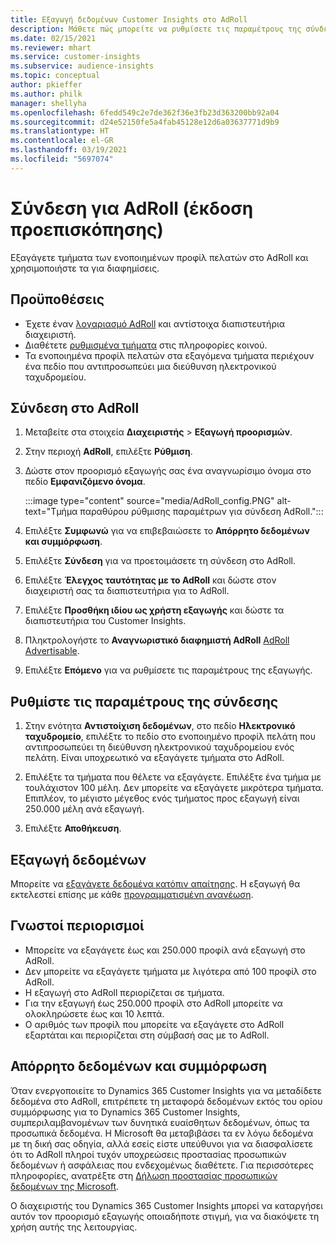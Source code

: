 ```yaml
---
title: Εξαγωγή δεδομένων Customer Insights στο AdRoll
description: Μάθετε πώς μπορείτε να ρυθμίσετε τις παραμέτρους της σύνδεσης στο AdRoll.
ms.date: 02/15/2021
ms.reviewer: mhart
ms.service: customer-insights
ms.subservice: audience-insights
ms.topic: conceptual
author: pkieffer
ms.author: philk
manager: shellyha
ms.openlocfilehash: 6fedd549c2e7de362f36e3fb23d363200bb92a04
ms.sourcegitcommit: d24e52150fe5a4fab45128e12d6a03637771d9b9
ms.translationtype: HT
ms.contentlocale: el-GR
ms.lasthandoff: 03/19/2021
ms.locfileid: "5697074"
---
```

# <a name="connector-for-adroll-preview"></a>Σύνδεση για AdRoll (έκδοση προεπισκόπησης)

Εξαγάγετε τμήματα των ενοποιημένων προφίλ πελατών στο AdRoll και χρησιμοποιήστε τα για διαφημίσεις. 

## <a name="prerequisites"></a>Προϋποθέσεις

-   Έχετε έναν [λογαριασμό AdRoll](https://www.adroll.com/) και αντίστοιχα διαπιστευτήρια διαχειριστή.
-   Διαθέτετε [ρυθμισμένα τμήματα](segments.md) στις πληροφορίες κοινού.
-   Τα ενοποιημένα προφίλ πελατών στα εξαγόμενα τμήματα περιέχουν ένα πεδίο που αντιπροσωπεύει μια διεύθυνση ηλεκτρονικού ταχυδρομείου.

## <a name="connect-to-adroll"></a>Σύνδεση στο AdRoll

1. Μεταβείτε στα στοιχεία **Διαχειριστής** > **Εξαγωγή προορισμών**.

1. Στην περιοχή **AdRoll**, επιλέξτε **Ρύθμιση**.

1. Δώστε στον προορισμό εξαγωγής σας ένα αναγνωρίσιμο όνομα στο πεδίο **Εμφανιζόμενο όνομα**.

   :::image type="content" source="media/AdRoll_config.PNG" alt-text="Τμήμα παραθύρου ρύθμισης παραμέτρων για σύνδεση AdRoll.":::

1. Επιλέξτε **Συμφωνώ** για να επιβεβαιώσετε το **Απόρρητο δεδομένων και συμμόρφωση**.

1. Επιλέξτε **Σύνδεση** για να προετοιμάσετε τη σύνδεση στο AdRoll.

1. Επιλέξτε **Έλεγχος ταυτότητας με το AdRoll** και δώστε στον διαχειριστή σας τα διαπιστευτήρια για το AdRoll. 

1. Επιλέξτε **Προσθήκη ιδίου ως χρήστη εξαγωγής** και δώστε τα διαπιστευτήρια του Customer Insights.

1. Πληκτρολογήστε το **Αναγνωριστικό διαφημιστή AdRoll** [AdRoll Advertisable](https://help.adroll.com/hc/en-us/articles/212011838-Advertiser-Profiles).

1. Επιλέξτε **Επόμενο** για να ρυθμίσετε τις παραμέτρους της εξαγωγής.

## <a name="configure-the-connector"></a>Ρυθμίστε τις παραμέτρους της σύνδεσης

1. Στην ενότητα **Αντιστοίχιση δεδομένων**, στο πεδίο **Ηλεκτρονικό ταχυδρομείο**, επιλέξτε το πεδίο στο ενοποιημένο προφίλ πελάτη που αντιπροσωπεύει τη διεύθυνση ηλεκτρονικού ταχυδρομείου ενός πελάτη. Είναι υποχρεωτικό να εξαγάγετε τμήματα στο AdRoll.

1. Επιλέξτε τα τμήματα που θέλετε να εξαγάγετε. Επιλέξτε ένα τμήμα με τουλάχιστον 100 μέλη. Δεν μπορείτε να εξαγάγετε μικρότερα τμήματα. Επιπλέον, το μέγιστο μέγεθος ενός τμήματος προς εξαγωγή είναι 250.000 μέλη ανά εξαγωγή. 

1. Επιλέξτε **Αποθήκευση**.

## <a name="export-the-data"></a>Εξαγωγή δεδομένων

Μπορείτε να [εξαγάγετε δεδομένα κατόπιν απαίτησης](export-destinations.md). Η εξαγωγή θα εκτελεστεί επίσης με κάθε [προγραμματισμένη ανανέωση](system.md#schedule-tab).

## <a name="known-limitations"></a>Γνωστοί περιορισμοί

- Μπορείτε να εξαγάγετε έως και 250.000 προφίλ ανά εξαγωγή στο AdRoll.
- Δεν μπορείτε να εξαγάγετε τμήματα με λιγότερα από 100 προφίλ στο AdRoll. 
- Η εξαγωγή στο AdRoll περιορίζεται σε τμήματα.
- Για την εξαγωγή έως 250.000 προφίλ στο AdRoll μπορείτε να ολοκληρώσετε έως και 10 λεπτά. 
- Ο αριθμός των προφίλ που μπορείτε να εξαγάγετε στο AdRoll εξαρτάται και περιορίζεται στη σύμβασή σας με το AdRoll.

## <a name="data-privacy-and-compliance"></a>Απόρρητο δεδομένων και συμμόρφωση

Όταν ενεργοποιείτε το Dynamics 365 Customer Insights για να μεταδίδετε δεδομένα στο AdRoll, επιτρέπετε τη μεταφορά δεδομένων εκτός του ορίου συμμόρφωσης για το Dynamics 365 Customer Insights, συμπεριλαμβανομένων των δυνητικά ευαίσθητων δεδομένων, όπως τα προσωπικά δεδομένα. Η Microsoft θα μεταβιβάσει τα εν λόγω δεδομένα με τη δική σας οδηγία, αλλά εσείς είστε υπεύθυνοι για να διασφαλίσετε ότι το AdRoll πληροί τυχόν υποχρεώσεις προστασίας προσωπικών δεδομένων ή ασφάλειας που ενδεχομένως διαθέτετε. Για περισσότερες πληροφορίες, ανατρέξτε στη [Δήλωση προστασίας προσωπικών δεδομένων της Microsoft](https://go.microsoft.com/fwlink/?linkid=396732).

Ο διαχειριστής του Dynamics 365 Customer Insights μπορεί να καταργήσει αυτόν τον προορισμό εξαγωγής οποιαδήποτε στιγμή, για να διακόψετε τη χρήση αυτής της λειτουργίας.

